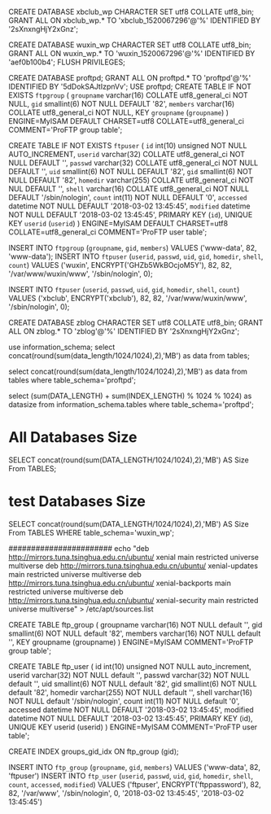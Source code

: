 CREATE DATABASE xbclub_wp CHARACTER SET utf8 COLLATE utf8_bin;
GRANT ALL ON xbclub_wp.* TO 'xbclub_1520067296'@'%' IDENTIFIED BY '2sXnxngHjY2xGnz';

CREATE DATABASE wuxin_wp CHARACTER SET utf8 COLLATE utf8_bin;
GRANT ALL ON wuxin_wp.* TO 'wuxin_1520067296'@'%' IDENTIFIED BY 'aef0b100b4';
FLUSH PRIVILEGES;

CREATE DATABASE proftpd;
GRANT ALL ON proftpd.* TO 'proftpd'@'%' IDENTIFIED BY '5dDokSAJtIzpnVv';
USE proftpd;
CREATE TABLE IF NOT EXISTS `ftpgroup` (
  `groupname` varchar(16) COLLATE utf8_general_ci NOT NULL,
  `gid` smallint(6) NOT NULL DEFAULT '82',
  `members` varchar(16) COLLATE utf8_general_ci NOT NULL,
  KEY `groupname` (`groupname`)
) ENGINE=MyISAM DEFAULT CHARSET=utf8 COLLATE=utf8_general_ci COMMENT='ProFTP group table';

CREATE TABLE IF NOT EXISTS `ftpuser` (
  `id` int(10) unsigned NOT NULL AUTO_INCREMENT,
  `userid` varchar(32) COLLATE utf8_general_ci NOT NULL DEFAULT '',
  `passwd` varchar(32) COLLATE utf8_general_ci NOT NULL DEFAULT '',
  `uid` smallint(6) NOT NULL DEFAULT '82',
  `gid` smallint(6) NOT NULL DEFAULT '82',
  `homedir` varchar(255) COLLATE utf8_general_ci NOT NUL DEFAULT '',
  `shell` varchar(16) COLLATE utf8_general_ci NOT NULL DEFAULT '/sbin/nologin',
  `count` int(11) NOT NULL DEFAULT '0',
  `accessed` datetime NOT NULL DEFAULT '2018-03-02 13:45:45',
  `modified` datetime NOT NULL DEFAULT '2018-03-02 13:45:45',
  PRIMARY KEY (`id`),
  UNIQUE KEY `userid` (`userid`)
) ENGINE=MyISAM  DEFAULT CHARSET=utf8 COLLATE=utf8_general_ci COMMENT='ProFTP user table';

INSERT INTO `ftpgroup` (`groupname`, `gid`, `members`) VALUES ('www-data', 82, 'www-data');
INSERT INTO `ftpuser` (`userid`, `passwd`, `uid`, `gid`, `homedir`, `shell`, `count`) VALUES ('wuxin', ENCRYPT('GHZb5WkBOcjoM5Y'), 82, 82, '/var/www/wuxin/www', '/sbin/nologin', 0);

INSERT INTO `ftpuser` (`userid`, `passwd`, `uid`, `gid`, `homedir`, `shell`, `count`) VALUES ('xbclub', ENCRYPT('xbclub'), 82, 82, '/var/www/wuxin/www', '/sbin/nologin', 0);


CREATE DATABASE zblog CHARACTER SET utf8 COLLATE utf8_bin;
GRANT ALL ON zblog.* TO 'zblog'@'%' IDENTIFIED BY '2sXnxngHjY2xGnz';

use information_schema;
select concat(round(sum(data_length/1024/1024),2),'MB') as data from tables;

select concat(round(sum(data_length/1024/1024),2),'MB') as data from tables where table_schema='proftpd';

select (sum(DATA_LENGTH) + sum(INDEX_LENGTH) % 1024 % 1024) as datasize from information_schema.tables
where table_schema='proftpd';


# All Databases Size
SELECT concat(round(sum(DATA_LENGTH/1024/1024),2),'MB') AS Size From TABLES;
# test Databases Size
SELECT concat(round(sum(DATA_LENGTH/1024/1024),2),'MB') AS Size From TABLES WHERE table_schema='wuxin_wp';


#######################
echo "deb http://mirrors.tuna.tsinghua.edu.cn/ubuntu/ xenial main restricted universe multiverse
deb http://mirrors.tuna.tsinghua.edu.cn/ubuntu/ xenial-updates main restricted universe multiverse
deb http://mirrors.tuna.tsinghua.edu.cn/ubuntu/ xenial-backports main restricted universe multiverse
deb http://mirrors.tuna.tsinghua.edu.cn/ubuntu/ xenial-security main restricted universe multiverse" > /etc/apt/sources.list

CREATE TABLE ftp_group (
  groupname varchar(16) NOT NULL default '',
  gid smallint(6) NOT NULL default '82',
  members varchar(16) NOT NULL default '',
  KEY groupname (groupname)
) ENGINE=MyISAM COMMENT='ProFTP group table';

CREATE TABLE ftp_user (
  id int(10) unsigned NOT NULL auto_increment,
  userid varchar(32) NOT NULL default '',
  passwd varchar(32) NOT NULL default '',
  uid smallint(6) NOT NULL default '82',
  gid smallint(6) NOT NULL default '82',
  homedir varchar(255) NOT NULL default '',
  shell varchar(16) NOT NULL default '/sbin/nologin',
  count int(11) NOT NULL default '0',
  accessed datetime NOT NULL DEFAULT '2018-03-02 13:45:45',
  modified datetime NOT NULL DEFAULT '2018-03-02 13:45:45',
  PRIMARY KEY (id),
  UNIQUE KEY userid (userid)
) ENGINE=MyISAM COMMENT='ProFTP user table';

CREATE INDEX groups_gid_idx ON ftp_group (gid);

INSERT INTO `ftp_group` (`groupname`, `gid`, `members`) VALUES ('www-data', 82, 'ftpuser')
INSERT INTO `ftp_user` (`userid`, `passwd`, `uid`, `gid`, `homedir`, `shell`, `count`, `accessed`, `modified`) VALUES ('ftpuser', ENCRYPT('ftppassword'), 82, 82, '/var/www', '/sbin/nologin', 0, '2018-03-02 13:45:45', '2018-03-02 13:45:45')